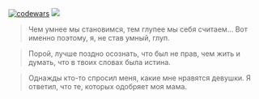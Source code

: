 [![codewars](https://www.codewars.com/users/kostya%20bet/badges/micro)](https://codewars.com/users/kostya%20bet)
 <a href="https://leetcode.com/kostyabet/">
     <img src="https://cp-logo.vercel.app/leetcode/kostyabet"/>
 </a>
> Чем умнее мы становимся, тем глупее мы себя считаем...
> Вот именно поэтому, я, не став умный, глуп.

> Порой, лучше поздно осознать, что был не прав,
> чем жить и думать, что в твоих словах была истина.

> Однажды кто-то спросил меня, какие мне нравятся девушки.
> Я ответил, что те, которых одобряет моя мама.
